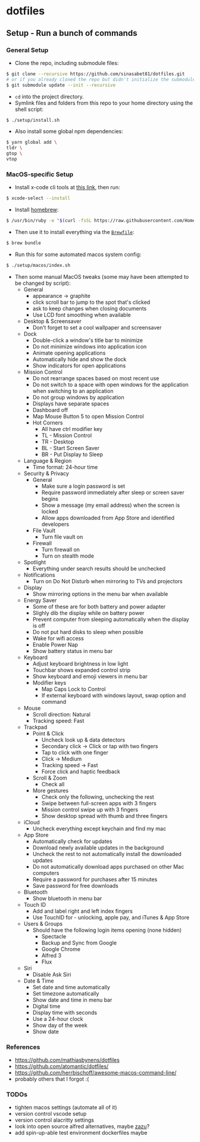 # dotfiles

## Setup - Run a bunch of commands

### General Setup

- Clone the repo, including submodule files:

```bash
$ git clone --recursive https://github.com/sinasabet81/dotfiles.git
# or if you already cloned the repo but didn't initialize the submodules:
$ git submodule update --init --recursive
```

- `cd` into the project directory.
- Symlink files and folders from this repo to your home directory using the shell script:

```bash
$ ./setup/install.sh
```

- Also install some global npm dependencies:

```bash
$ yarn global add \
tldr \
gtop \
vtop
```

### MacOS-specific Setup

- Install x-code cli tools at [this link](https://developer.apple.com/xcode/), then run:

```bash
$ xcode-select --install
```

- Install [homebrew](https://brew.sh/):

```bash
$ /usr/bin/ruby -e "$(curl -fsSL https://raw.githubusercontent.com/Homebrew/install/master/install)"
```

- Then use it to install everything via the [`Brewfile`](https://github.com/Homebrew/homebrew-bundle):

```bash
$ brew bundle
```

- Run this for some automated macos system config:

```bash
$ ./setup/macos/index.sh
```

- Then some manual MacOS tweaks (some may have been attempted to be changed by script):
  - General
    - appearance -> graphite
    - click scroll bar to jump to the spot that's clicked
    - ask to keep changes when closing documents
    - Use LCD font smoothing when available
  - Desktop & Screensaver
    - Don't forget to set a cool wallpaper and screensaver
  - Dock
    - Double-click a window's title bar to minimize
    - Do not minimize windows into application icon
    - Animate opening applications
    - Automatically hide and show the dock
    - Show indicators for open applications
  - Mission Control
    - Do not rearrange spaces based on most recent use
    - Do not switch to a space with open windows for the application when switching to an application
    - Do not group windows by application
    - Displays have separate spaces
    - Dashboard off
    - Map Mouse Button 5 to open Mission Control
    - Hot Corners
      - All have ctrl modifier key
      - TL - Mission Control
      - TR - Desktop
      - BL - Start Screen Saver
      - BR - Put Display to Sleep
  - Language & Region
    - Time format: 24-hour time
  - Security & Privacy
    - General
      - Make sure a login password is set
      - Require password immediately after sleep or screen saver begins
      - Show a message (my email address) when the screen is locked
      - Allow apps downloaded from App Store and identified developers
    - File Vault
      - Turn file vault on
    - Firewall
      - Turn firewall on
      - Turn on stealth mode
  - Spotlight
    - Everything under search results should be unchecked
  - Notifications
    - Turn on Do Not Disturb when mirroring to TVs and projectors
  - Display
    - Show mirroring options in the menu bar when available
  - Energy Saver
    - Some of these are for both battery and power adapter
    - Slighly dib the display while on battery power
    - Prevent computer from sleeping automatically when the display is off
    - Do not put hard disks to sleep when possible
    - Wake for wifi access
    - Enable Power Nap
    - Show battery status in menu bar
  - Keyboard
    - Adjust keyboard brightness in low light
    - Touchbar shows expanded control strip
    - Show keyboard and emoji viewers in menu bar
    - Modifier keys
      - Map Caps Lock to Control
      - If external keyboard with windows layout, swap option and command
  - Mouse
    - Scroll direction: Natural
    - Tracking speed: Fast
  - Trackpad
    - Point & Click
      - Uncheck look up & data detectors
      - Secondary click -> Click or tap with two fingers
      - Tap to click with one finger
      - Click -> Medium
      - Tracking speed -> Fast
      - Force click and haptic feedback
    - Scroll & Zoom
      - Check all
    - More gestures
      - Check only the following, unchecking the rest
      - Swipe between full-screen apps with 3 fingers
      - Mission control swipe up with 3 fingers
      - Show desktop spread with thumb and three fingers
  - iCloud
    - Uncheck everything except keychain and find my mac
  - App Store
    - Automatically check for updates
    - Download newly available updates in the background
    - Uncheck the rest to not automatically install the downloaded updates
    - Do not automatically download apps purchased on other Mac computers
    - Require a password for purchases after 15 minutes
    - Save password for free downloads
  - Bluetooth
    - Show bluetooth in menu bar
  - Touch ID
    - Add and label right and left index fingers
    - Use TouchID for - unlocking, apple pay, and iTunes & App Store
  - Users & Groups
    - Should have the following login items opening (none hidden)
      - Spectacle
      - Backup and Sync from Google
      - Google Chrome
      - Alfred 3
      - Flux
  - Siri
    - Disable Ask Siri
  - Date & Time
    - Set date and time automatically
    - Set timezone automatically
    - Show date and time in menu bar
    - Digital time
    - Display time with seconds
    - Use a 24-hour clock
    - Show day of the week
    - Show date

### References

- https://github.com/mathiasbynens/dotfiles
- https://github.com/atomantic/dotfiles/
- https://github.com/herrbischoff/awesome-macos-command-line/
- probably others that I forgot :(

### TODOs

- tighten macos settings (automate all of it)
- version control vscode setup
- version control alacritty settings
- look into open source alfred alternatives, maybe [zazu](https://github.com/tinytacoteam/zazu)? 
- add spin-up-able test environment dockerfiles maybe
